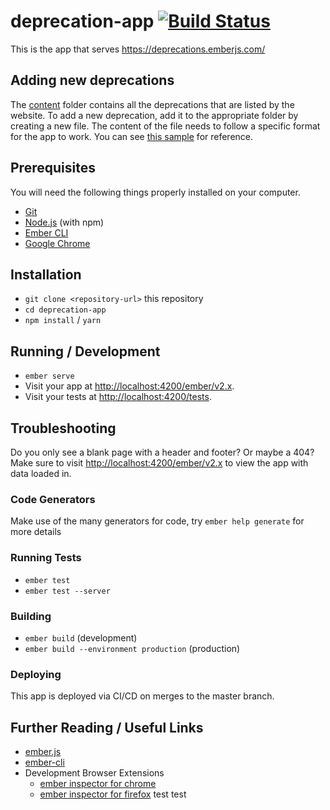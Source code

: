# deprecation-app [![Build Status](https://travis-ci.org/ember-learn/deprecation-app.svg?branch=master)](https://travis-ci.org/ember-learn/deprecation-app)

This is the app that serves https://deprecations.emberjs.com/

## Adding new deprecations

The [content](https://github.com/ember-learn/deprecation-app/tree/master/content/) folder contains all the deprecations that are listed by the website. To add a new deprecation, add it to the appropriate folder by creating a new file. The content of the file needs to follow a specific format for the app to work. You can see [this sample](https://raw.githubusercontent.com/ember-learn/deprecation-app/master/content/ember/v3/getting-each.md) for reference.

## Prerequisites

You will need the following things properly installed on your computer.

* [Git](https://git-scm.com/)
* [Node.js](https://nodejs.org/) (with npm)
* [Ember CLI](https://ember-cli.com/)
* [Google Chrome](https://google.com/chrome/)

## Installation

* `git clone <repository-url>` this repository
* `cd deprecation-app`
* `npm install` / `yarn`

## Running / Development

* `ember serve`
* Visit your app at [http://localhost:4200/ember/v2.x](http://localhost:4200/ember/v2.x).
* Visit your tests at [http://localhost:4200/tests](http://localhost:4200/tests).

## Troubleshooting

Do you only see a blank page with a header and footer? Or maybe a 404? Make sure to visit
[http://localhost:4200/ember/v2.x](http://localhost:4200/ember/v2.x) to view the app
with data loaded in.

### Code Generators

Make use of the many generators for code, try `ember help generate` for more details

### Running Tests

* `ember test`
* `ember test --server`

### Building

* `ember build` (development)
* `ember build --environment production` (production)

### Deploying

This app is deployed via CI/CD on merges to the master branch. 

## Further Reading / Useful Links

* [ember.js](https://emberjs.com/)
* [ember-cli](https://ember-cli.com/)
* Development Browser Extensions
  * [ember inspector for chrome](https://chrome.google.com/webstore/detail/ember-inspector/bmdblncegkenkacieihfhpjfppoconhi)
  * [ember inspector for firefox](https://addons.mozilla.org/en-US/firefox/addon/ember-inspector/)
test
test
